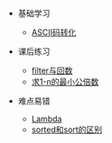 <!-- _sidebar.md -->

* 基础学习
  * [ASCII码转化](/基础学习/ASCII码转化)


* 课后练习
  * [filter与回数](/课后练习/filter与回数)
  * [求1-n的最小公倍数](/课后练习/求1-n的最小公倍数)


* 难点易错
  * [Lambda](/难点易错/Lambda)
  * [sorted和sort的区别](/难点易错/sorted和sort的区别)
